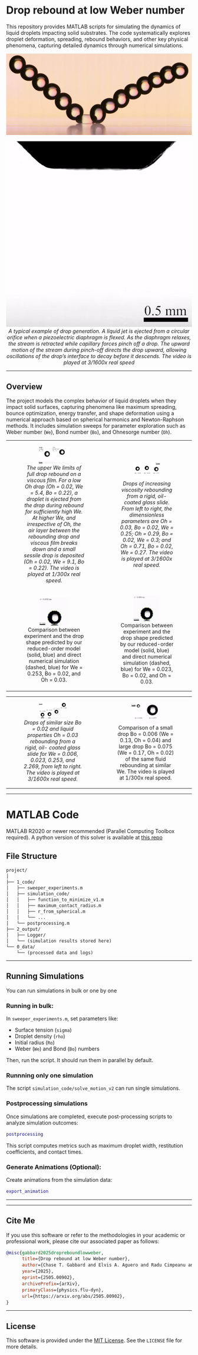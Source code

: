 
# Drop rebound at low Weber number

This repository provides MATLAB scripts for simulating the dynamics of liquid droplets impacting solid substrates. The code systematically explores droplet deformation, spreading, rebound behaviors, and other key physical phenomena, capturing detailed dynamics through numerical simulations.

![Rebound](bounce.png)

<div style="text-align:center">
  <img src="Supplemental movies/Movie 1.gif" alt="Image 1" /><br/>
  <em>A typical example of drop generation. A liquid jet is ejected from a circular orifice when a 
piezoelectric diaphragm is flexed. As the diaphragm relaxes, the stream is retracted while capillary
forces pinch off a drop. The upward motion of the stream during pinch-off directs the drop 
upward, allowing oscillations of the drop’s interface to decay before it descends. The video is 
played at 3/1600x real speed</em>
</div>



---

## Overview

The project models the complex behavior of liquid droplets when they impact solid surfaces, capturing phenomena like maximum spreading, bounce optimization, energy transfer, and shape deformation using a numerical approach based on spherical harmonics and Newton-Raphson methods. It includes simulation sweeps for parameter exploration such as Weber number (`We`), Bond number (`Bo`), and Ohnesorge number (`Oh`).

<table align="center">
  <tr>
    <td align="center">
      <figure>
        <img src="Supplemental movies/Movie 2.gif" alt="Image 1" width="50%"/> <br/>
        <em>The upper We limits of full drop rebound on a viscous film. For a low Oh drop (Oh = 0.02, We = 
5.4, Bo = 0.22), a droplet is ejected from the drop during rebound for sufficiently high We. At 
higher We, and irrespective of Oh, the air layer between the rebounding drop and viscous film 
breaks down and a small sessile drop is deposited (Oh = 0.02, We = 9.1, Bo = 0.22). The video is 
played at 1/300x real speed. </em>
      </figure>    
    </td>
     <td align="center">
      <figure>
        <img src="Supplemental movies/Movie 6.gif" alt="Image 1" width="50%"/> <br/>
        <em> Drops of increasing viscosity rebounding from a rigid, oil-coated glass slide. From left to right, the 
dimensionless parameters are Oh = 0.03, Bo = 0.02, We = 0.25; Oh = 0.29, Bo = 0.02, We = 0.3; 
and Oh = 0.71, Bo = 0.02, We = 0.27. The video is played at 3/1600x real speed. </em>
      </figure>    
    </td>
  </tr>
  <tr>
    <td align="center">
      <figure>
        <img src="Supplemental movies/Movie 3.gif" alt="Image 1" width="50%"/> <br/>
        <figcaption>Comparison between experiment and the drop shape predicted by our reduced-order model (solid, 
blue) and direct numerical simulation (dashed, blue) for We = 0.253, Bo = 0.02, and Oh = 0.03. </figcaption>
      </figure>    
    </td>
    <td align="center">
      <figure>
        <img src="Supplemental movies/Movie 4.gif" alt="Image 1" width="50%"/> <br/>
        <figcaption>Comparison between experiment and the drop shape predicted by our reduced-order model (solid, 
blue) and direct numerical simulation (dashed, blue) for We = 0.023, Bo = 0.02, and Oh = 0.03.</figcaption>
      </figure>    
    </td>
  </tr>
</table>

<table align="center">
  <tr>
    <td align="center">
      <figure>
        <img src="Supplemental movies/Movie 5.gif" alt="Image 1" width="50%"/> <br/>
        <em>Drops of similar size Bo = 0.02 and liquid properties Oh = 0.03 rebounding from a rigid, oil-
coated glass slide for We = 0.006, 0.023, 0.253, and 2.269, from left to right. The video is played 
at 3/1600x real speed. </em>
      </figure>    
    </td>
    <td align="center">
      <figure>
        <img src="Supplemental movies/Movie 7.gif" alt="Image 1" width="50%"/> <br/>
        <figcaption>Comparison of a small drop Bo = 0.006 (We = 0.13, Oh = 0.04) and large drop Bo = 0.075 (We 
= 0.17, Oh = 0.02) of the same fluid rebounding at similar We. The video is played at 1/300x real
speed.</figcaption>
      </figure>    
    </td>
  </tr>
</table>

---

# MATLAB Code


MATLAB R2020 or newer recommended (Parallel Computing Toolbox required). A python version of this solver is available at [this repo](https://github.com/Katiekuehr/Drop_Simulations)


## File Structure

```
project/
│
├── 1_code/
│   ├── sweeper_experiments.m
│   ├── simulation_code/
│   │   ├── function_to_minimize_v1.m
│   │   ├── maximum_contact_radius.m
│   │   ├── r_from_spherical.m
│   │   └── ...
│   └── postprocessing.m
├── 2_output/
│   ├── Logger/
│   └── (simulation results stored here)
└── 0_data/
    └── (processed data and logs)
```

---

## Running Simulations

You can run simulations in bulk or one by one
### Running in bulk:


In `sweeper_experiments.m`, set parameters like:
- Surface tension (`sigma`)
- Droplet density (`rho`)
- Initial radius (`Ro`)
- Weber (`We`) and Bond (`Bo`) numbers

Then, run the script. It should run them in parallel by default.

### Runnning only one simulation

The script `simulation_code/solve_motion_v2` can run single simulations. 

### Postprocessing simulations

Once simulations are completed, execute post-processing scripts to analyze simulation outcomes:

```matlab
postprocessing
```

This script computes metrics such as maximum droplet width, restitution coefficients, and contact times.

### Generate Animations (Optional):

   Create animations from the simulation data:

   ```matlab
   export_animation
   ```

---


---

## Cite Me

If you use this software or refer to the methodologies in your academic or professional work, please cite our associated paper as follows:

```bibtex
@misc{gabbard2025dropreboundlowweber,
      title={Drop rebound at low Weber number}, 
      author={Chase T. Gabbard and Elvis A. Aguero and Radu Cimpeanu and Katharina Kuehr and Eli Silver and Jack-William Barotta and Carlos A. Galeano-Rios and Daniel M. Harris},
      year={2025},
      eprint={2505.00902},
      archivePrefix={arXiv},
      primaryClass={physics.flu-dyn},
      url={https://arxiv.org/abs/2505.00902}, 
}
```

---

## License

This software is provided under the [MIT License](LICENSE). See the `LICENSE` file for more details.
